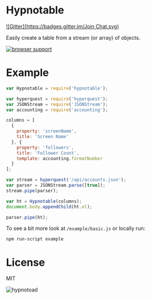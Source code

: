 # Hypnotable #
[![Gitter](https://badges.gitter.im/Join Chat.svg)](https://gitter.im/davidguttman/hypnotable?utm_source=badge&utm_medium=badge&utm_campaign=pr-badge&utm_content=badge)

Easily create a table from a stream (or array) of objects.

[![browser support](https://ci.testling.com/davidguttman/hypnotable.png)
](https://ci.testling.com/davidguttman/hypnotable)

# Example #

```js
var Hypnotable = require('hypnotable');

var hyperquest = require('hyperquest');
var JSONStream = require('JSONStream');
var accounting = require('accounting');

columns = [
  {
    property: 'screenName',
    title: 'Screen Name'
  }, {
    property: 'followers',
    title: 'Follower Count',
    template: accounting.formatNumber
  }
];

var stream = hyperquest('/api/accounts.json');
var parser = JSONStream.parse([true]);
stream.pipe(parser);

var ht = Hypnotable(columns);
document.body.appendChild(ht.el);

parser.pipe(ht);
```

To see a bit more look at `/example/basic.js` or locally run:

    npm run-script example

# License #

MIT

![hypnotoad](http://i.imgur.com/1faEnTz.gif)